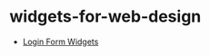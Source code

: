 # widgets-for-web-design
* <a href="https://github.com/dev-kumaresan/widgets-for-web-design/blob/main/Login-Form/README.md">Login Form Widgets</a>
